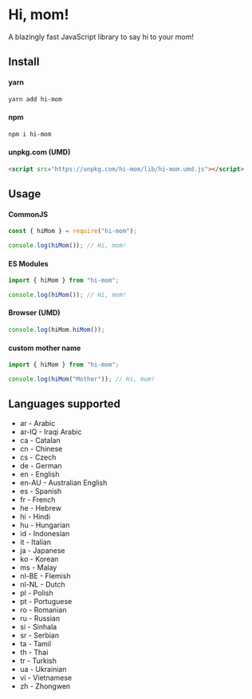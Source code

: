 # Hi, mom!

A blazingly fast JavaScript library to say hi to your mom!

## Install

#### yarn

```bash
yarn add hi-mom
```

#### npm

```bash
npm i hi-mom
```

#### unpkg.com (UMD)

```html
<script src="https://unpkg.com/hi-mom/lib/hi-mom.umd.js"></script>
```

## Usage

#### CommonJS

```javascript
const { hiMom } = require("hi-mom");

console.log(hiMom()); // Hi, mom!
```

#### ES Modules

```javascript
import { hiMom } from "hi-mom";

console.log(hiMom()); // Hi, mom!
```

#### Browser (UMD)

```javascript
console.log(hiMom.hiMom());
```

#### custom mother name

```javascript
import { hiMom } from "hi-mom";

console.log(hiMom("Mother")); // Hi, mum!
```

## Languages supported

- ar - Arabic
- ar-IQ - Iraqi Arabic
- ca - Catalan
- cn - Chinese
- cs - Czech
- de - German
- en - English
- en-AU - Australian English
- es - Spanish
- fr - French
- he - Hebrew
- hi - Hindi
- hu - Hungarian
- id - Indonesian
- it - Italian
- ja - Japanese
- ko - Korean
- ms - Malay
- nl-BE - Flemish
- nl-NL - Dutch
- pl - Polish
- pt - Portuguese
- ro - Romanian
- ru - Russian
- si - Sinhala
- sr - Serbian
- ta - Tamil
- th - Thai
- tr - Turkish
- ua - Ukrainian
- vi - Vietnamese
- zh - Zhongwen
